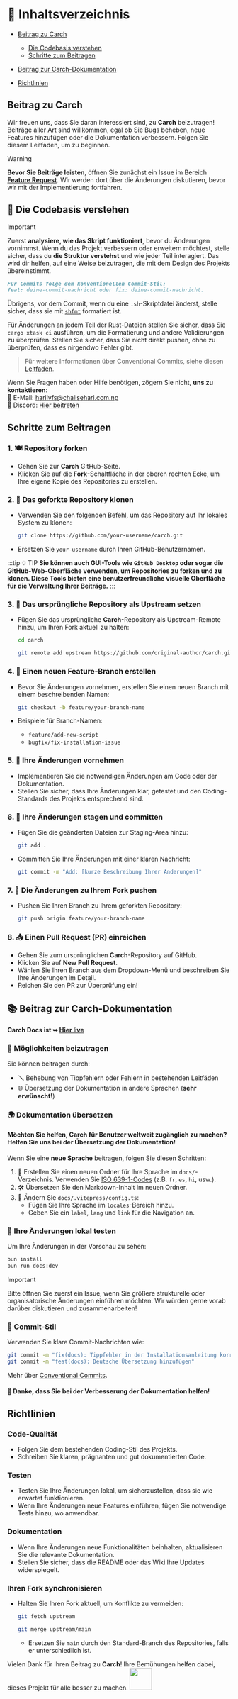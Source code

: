 # 📑 Inhaltsverzeichnis

- [Beitrag zu Carch](#beitrag-zu-carch)
  - [Die Codebasis verstehen](#📌-die-codebasis-verstehen)
  - [Schritte zum Beitragen](#schritte-zum-beitragen)

- [Beitrag zur Carch-Dokumentation](#📚-beitrag-zur-carch-dokumentation)

- [Richtlinien](#richtlinien)

## Beitrag zu **Carch**

Wir freuen uns, dass Sie daran interessiert sind, zu **Carch** beizutragen! Beiträge aller Art sind willkommen, egal ob Sie Bugs beheben, neue Features hinzufügen oder die Dokumentation verbessern. Folgen Sie diesem Leitfaden, um zu beginnen.

> [!WARNING]  
> **Bevor Sie Beiträge leisten**, öffnen Sie zunächst ein Issue im Bereich **[Feature Request](https://github.com/harilvfs/carch/issues/new?template=feature-reqests.yml)**. Wir werden dort über die Änderungen diskutieren, bevor wir mit der Implementierung fortfahren.

## 📌 Die Codebasis verstehen

> [!IMPORTANT]
> Zuerst **analysiere, wie das Skript funktioniert**, bevor du Änderungen vornimmst. Wenn du das Projekt verbessern oder erweitern möchtest, stelle sicher, dass du **die Struktur verstehst** und wie jeder Teil interagiert. Das wird dir helfen, auf eine Weise beizutragen, die mit dem Design des Projekts übereinstimmt.
>
> ```md
> Für Commits folge dem konventionellen Commit-Stil:
> feat: deine-commit-nachricht oder fix: deine-commit-nachricht.
> ```
>
> Übrigens, vor dem Commit, wenn du eine `.sh`-Skriptdatei änderst, stelle sicher, dass sie mit [`shfmt`](https://github.com/mvdan/sh) formatiert ist.
> 
> Für Änderungen an jedem Teil der Rust-Dateien stellen Sie sicher, dass Sie `cargo xtask ci` ausführen, um die Formatierung und andere Validierungen zu überprüfen. Stellen Sie sicher, dass Sie nicht direkt pushen, ohne zu überprüfen, dass es nirgendwo Fehler gibt.

> Für weitere Informationen über Conventional Commits, siehe diesen [Leitfaden](https://gist.github.com/harilvfs/53cc86aa79ea4642356540aadc6bd87d).

Wenn Sie Fragen haben oder Hilfe benötigen, zögern Sie nicht, **uns zu kontaktieren**:  
📧 E-Mail: <a href="mailto:harilvfs@chalisehari.com.np">harilvfs@chalisehari.com.np</a>  
💬 Discord: <a href="https://discord.com/invite/8NJWstnUHd">Hier beitreten</a>  

## Schritte zum Beitragen

### 1. 🍽️ Repository forken
- Gehen Sie zur **Carch** GitHub-Seite.
- Klicken Sie auf die **Fork**-Schaltfläche in der oberen rechten Ecke, um Ihre eigene Kopie des Repositories zu erstellen.

### 2. 🌿 Das geforkte Repository klonen
- Verwenden Sie den folgenden Befehl, um das Repository auf Ihr lokales System zu klonen:

  ```bash
  git clone https://github.com/your-username/carch.git
  ```

- Ersetzen Sie `your-username` durch Ihren GitHub-Benutzernamen.

:::tip :bulb: TIP
**Sie können auch GUI-Tools wie `GitHub Desktop` oder sogar die GitHub-Web-Oberfläche verwenden, um Repositories zu forken und zu klonen. Diese Tools bieten eine benutzerfreundliche visuelle Oberfläche für die Verwaltung Ihrer Beiträge.**
:::

### 3. 🌱 Das ursprüngliche Repository als Upstream setzen
- Fügen Sie das ursprüngliche **Carch**-Repository als Upstream-Remote hinzu, um Ihren Fork aktuell zu halten:

   ```bash
   cd carch
   ```

   ```bash
   git remote add upstream https://github.com/original-author/carch.git
   ```

### 4. 🍇 Einen neuen Feature-Branch erstellen
- Bevor Sie Änderungen vornehmen, erstellen Sie einen neuen Branch mit einem beschreibenden Namen:

   ```bash
   git checkout -b feature/your-branch-name
   ```

- Beispiele für Branch-Namen:
  - `feature/add-new-script`
  - `bugfix/fix-installation-issue`

### 5. 🔧 Ihre Änderungen vornehmen
- Implementieren Sie die notwendigen Änderungen am Code oder der Dokumentation.
- Stellen Sie sicher, dass Ihre Änderungen klar, getestet und den Coding-Standards des Projekts entsprechend sind.

### 6. 📝 Ihre Änderungen stagen und committen
- Fügen Sie die geänderten Dateien zur Staging-Area hinzu:

   ```bash
   git add .
   ```

- Committen Sie Ihre Änderungen mit einer klaren Nachricht:

   ```bash
   git commit -m "Add: [kurze Beschreibung Ihrer Änderungen]"
   ```

### 7. 🚀 Die Änderungen zu Ihrem Fork pushen
- Pushen Sie Ihren Branch zu Ihrem geforkten Repository:

   ```bash
   git push origin feature/your-branch-name
   ```

### 8. 📥 Einen Pull Request (PR) einreichen
- Gehen Sie zum ursprünglichen **Carch**-Repository auf GitHub.
- Klicken Sie auf **New Pull Request**.
- Wählen Sie Ihren Branch aus dem Dropdown-Menü und beschreiben Sie Ihre Änderungen im Detail.
- Reichen Sie den PR zur Überprüfung ein!

## 📚 Beitrag zur Carch-Dokumentation

#### **Carch Docs** ist ➥ [Hier live](https://github.com/carch-org/docs)  

### 🚀 Möglichkeiten beizutragen

Sie können beitragen durch:

- 🪛 Behebung von Tippfehlern oder Fehlern in bestehenden Leitfäden  
- 🌐 Übersetzung der Dokumentation in andere Sprachen (**sehr erwünscht!**)  

### 🌍 Dokumentation übersetzen

#### Möchten Sie helfen, Carch für Benutzer weltweit zugänglich zu machen? Helfen Sie uns bei der Übersetzung der Dokumentation!

Wenn Sie eine **neue Sprache** beitragen, folgen Sie diesen Schritten:

1. 📁 Erstellen Sie einen neuen Ordner für Ihre Sprache im `docs/`-Verzeichnis. Verwenden Sie [ISO 639-1-Codes](https://en.wikipedia.org/wiki/List_of_ISO_639-1_codes) (z.B. `fr`, `es`, `hi`, usw.).  
2. 🛠️ Übersetzen Sie den Markdown-Inhalt im neuen Ordner.  
3. 🧩 Ändern Sie `docs/.vitepress/config.ts`:  
   - Fügen Sie Ihre Sprache im `locales`-Bereich hinzu.  
   - Geben Sie ein `label`, `lang` und `link` für die Navigation an.  

### 🧪 Ihre Änderungen lokal testen

Um Ihre Änderungen in der Vorschau zu sehen:

```sh
bun install
bun run docs:dev
```

> [!IMPORTANT]
> Bitte öffnen Sie zuerst ein Issue, wenn Sie größere strukturelle oder organisatorische Änderungen einführen möchten. Wir würden gerne vorab darüber diskutieren und zusammenarbeiten!

### 🧾 Commit-Stil

Verwenden Sie klare Commit-Nachrichten wie:

```sh
git commit -m "fix(docs): Tippfehler in der Installationsanleitung korrigieren"
git commit -m "feat(docs): Deutsche Übersetzung hinzufügen"
```

Mehr über [Conventional Commits](https://gist.github.com/harilvfs/53cc86aa79ea4642356540aadc6bd87d).

#### 🙌 Danke, dass Sie bei der Verbesserung der Dokumentation helfen!

## Richtlinien

### Code-Qualität
- Folgen Sie dem bestehenden Coding-Stil des Projekts.
- Schreiben Sie klaren, prägnanten und gut dokumentierten Code.

### Testen
- Testen Sie Ihre Änderungen lokal, um sicherzustellen, dass sie wie erwartet funktionieren.
- Wenn Ihre Änderungen neue Features einführen, fügen Sie notwendige Tests hinzu, wo anwendbar.

### Dokumentation
- Wenn Ihre Änderungen neue Funktionalitäten beinhalten, aktualisieren Sie die relevante Dokumentation.
- Stellen Sie sicher, dass die README oder das Wiki Ihre Updates widerspiegelt.

### Ihren Fork synchronisieren
- Halten Sie Ihren Fork aktuell, um Konflikte zu vermeiden:

   ```bash
   git fetch upstream
   ```
   ```bash
   git merge upstream/main
   ```
  - Ersetzen Sie `main` durch den Standard-Branch des Repositories, falls er unterschiedlich ist.

Vielen Dank für Ihren Beitrag zu **Carch**! Ihre Bemühungen helfen dabei, dieses Projekt für alle besser zu machen. <img src="https://cdn-icons-png.flaticon.com/128/2279/2279398.png" width="50" />
